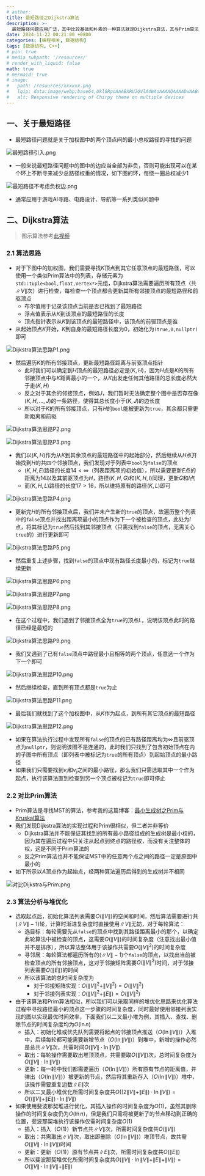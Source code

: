 ```yaml
---
# author:
title: 最短路径之Dijkstra算法
description: >-
  最短路径问题应用广泛，其中比较基础和朴素的一种算法就是Dijkstra算法，其与Prim算法形似但有本质的不同
date: 2024-11-22 00:21:00 +0800
categories: [编程相关, 数据结构]
tags: [数据结构, C++]
# pin: true
# media_subpath: '/resources/'
# render_with_liquid: false
math: true
# mermaid: true
# image:
#   path: /resources/xxxxxx.png
#   lqip: data:image/webp;base64,UklGRpoAAABXRUJQVlA4WAoAAAAQAAAADwAABwAAQUxQSDIAAAARL0AmbZurmr57yyIiqE8oiG0bejIYEQTgqiDA9vqnsUSI6H+oAERp2HZ65qP/VIAWAFZQOCBCAAAA8AEAnQEqEAAIAAVAfCWkAALp8sF8rgRgAP7o9FDvMCkMde9PK7euH5M1m6VWoDXf2FkP3BqV0ZYbO6NA/VFIAAAA
#   alt: Responsive rendering of Chirpy theme on multiple devices
---
```


## 一、关于最短路径
- 最短路径问题就是关于加权图中的两个顶点间的最小总权路径的寻找的问题

![最短路径引入.png](/resources/数据结构/最短路径引入.png)

- 一般来说最短路径问题中的图中的边应当全部为非负，否则可能出现可以在某个环上不断寻来减少总路径权重的情况，如下图的环，每绕一圈总权减少$1$

![最短路径不考虑负权边.png](/resources/数据结构/最短路径不考虑负权边.png)

- 通常应用于游戏AI寻路、电路设计、导航等一系列类似问题中

## 二、Dijkstra算法

>图示算法参考[此视频](https://www.bilibili.com/video/BV1QESyYGE55/?share_source=copy_web&vd_source=5ef86699cafaaf10c5dc362759c73a7d)

### 2.1 算法思路
- 对于下图中的加权图，我们需要寻找$K$顶点到其它任意顶点的最短路径，可以使用一个类似Prim算法中的列表，存储元素为`std::tuple<bool,float,Vertex*>`元组，Dijkstra算法需要遍历所有顶点（共$\|V\|$次）进行检查，每检查一个顶点都会更新其所有邻接顶点的最短路径和前驱顶点
    - 布尔值用于记录该顶点当前是否已找到了最短路径
    - 浮点值表示从$K$到该顶点的最短路径的长度
    - 顶点指针表示从$K$到该顶点的最短路径中，该顶点的前驱顶点是谁
- 从起始顶点$K$开始，$K$到自身的最短路径长度为$0$，初始化为`(true,0,nullptr)`即可

![Dijkstra算法思路P1.png](/resources/数据结构/Dijkstra算法思路P1.png)

- 然后遍历$K$的所有邻接顶点，更新最短路径距离与前驱顶点指针
    - 此时我们可以确定到$H$顶点的最短路径必定是$(K,H)$，因为$H$点是$K$的所有邻接顶点中与$K$距离最小的一个，从$K$出发走任何其他路径的总长度必然大于走$(K,H)$
    - 反之对于其余的邻接顶点，例如$J$，我们暂时无法确定整个图中是否存在像$(K,H,...,J)$的一条路径，使得其总长度小于$(K,J)$的边长度
    - 所以对于$K$的所有邻接顶点，只有$H$的`bool`能被更新为`true`，其余都只需更新距离和前驱

![Dijkstra算法思路P2.png](/resources/数据结构/Dijkstra算法思路P2.png)

![Dijkstra算法思路P3.png](/resources/数据结构/Dijkstra算法思路P3.png)

- 我们以$(K,H)$作为从$K$到其余顶点的最短路径中的起始部分，然后继续从$H$点开始找到$H$的共四个邻接顶点，我们发现对于列表中`bool`为`false`的顶点
    - $(K,H,E)$路径的长度$14<\infty$（列表距离项的初始值），所以需要更新$E$点的距离为$14$以及其前驱顶点为$H$，路径$(K,H,G)$和$(K,H,I)$同理，更新$G$和$I$点
    - 而$(K,H,L)$路径的长度$17>16$，所以维持原有的路径$(K,L)$即可

![Dijkstra算法思路P4.png](/resources/数据结构/Dijkstra算法思路P4.png)

- 更新完$H$的所有邻接顶点后，我们并未产生新的`true`的顶点，故遍历整个列表中的`false`顶点并找出距离项最小的顶点作为下一个被检查的顶点，此处为$I$点，将其标记为`true`然后找到其邻接顶点（只需找到`false`的顶点，无需关心`true`的）进行更新即可

![Dijkstra算法思路P5.png](/resources/数据结构/Dijkstra算法思路P5.png)

- 然后重复上述步骤，找到`false`的顶点中现有路径长度最小的，标记为`true`继续更新

![Dijkstra算法思路P6.png](/resources/数据结构/Dijkstra算法思路P6.png)

![Dijkstra算法思路P7.png](/resources/数据结构/Dijkstra算法思路P7.png)

![Dijkstra算法思路P8.png](/resources/数据结构/Dijkstra算法思路P8.png)

- 在这个过程中，我们遇到了邻接顶点全为`true`的顶点$L$，说明该顶点此时的路径已经是最短的

![Dijkstra算法思路P9.png](/resources/数据结构/Dijkstra算法思路P9.png)

- 我们又遇到了已有`false`顶点中路径最小且相等的两个顶点，任意选一个作为下一个即可

![Dijkstra算法思路P10.png](/resources/数据结构/Dijkstra算法思路P10.png)

- 然后继续检查，直到所有顶点都是`true`为止

![Dijkstra算法思路P11.png](/resources/数据结构/Dijkstra算法思路P11.png)

- 最后我们就找到了这个加权图中，从$K$作为起点，到所有其它顶点的最短路径

![Dijkstra算法思路P12.png](/resources/数据结构/Dijkstra算法思路P12.png)

- 如果在算法执行过程中发现所有`false`的顶点的已有路径距离均为$\infty$且前驱顶点为`nullptr`，则说明该图不是连通的，此时我们只找到了包含初始顶点在内的子图中所有顶点（即列表中被标记为`true`的所有顶点）到起始顶点的最小路径
- 如果我们只需要找到$v_i$和$v_j$之间的最小路径，那么我们只需选取其中一个作为起点，执行该算法直到检查到另一个顶点被标记为`true`即可停止

### 2.2 对比Prim算法
- Prim算法是寻找MST的算法，参考我的这篇博客：[最小生成树之Prim与Kruskal算法](https://whythz.github.io/%E6%9C%80%E5%B0%8F%E7%94%9F%E6%88%90%E6%A0%91%E4%B9%8BPrim%E4%B8%8EKruskal%E7%AE%97%E6%B3%95/)
- 我们发现Dijkstra算法的实现过程和Prim很相似，但二者并非等价
    - Dijkstra算法并不能保证其找到的所有最小路径组成的生成树是最小权的，因为其在遍历过程中只关注从起点到终点的路径权，而没有关注整体的权，这是不同于Prim算法的
    - 反之Prim算法也并不能保证MST中的任意两个点之间的路径一定是原图中最小的
- 如下所示以$A$顶点作为起始点，经两种算法遍历后得到的生成树并不相同

![对比Dijkstra与Prim.png](/resources/数据结构/对比Dijkstra与Prim.png)

### 2.3 算法分析与堆优化
- 选取起点后，初始化算法列表需要$O(\|V\|)$的空间和时间，然后算法需要进行共$(\|V\|-1)$轮，计算时渐进复杂度时直接使用$\|V\|$无妨，对于每轮算法：
    - 选目标：每轮需要先从`false`的顶点中找到其路径距离最小的那个，以确定此轮算法中被检查的顶点，这需要$O(\|V\|)$的时间复杂度（注意找出最小值并不是排序），所以算法整体用于该操作共需要$O(\|V\|^2)$的时间复杂度
    - 寻邻居：每轮算法都遍历所有的$(\|V\|-1)$个`false`的顶点，以找出当前被检查顶点的所有邻接顶点，这对于邻接矩阵需要$O(\|V\|^2)$时间，对于邻接列表需要$O(\|E\|)$的时间
    - 所以该算法的总时间复杂度为
        - 对于邻接矩阵实现：$O(\|V\|^2+\|V\|^2)=O(\|V\|^2)$
        - 对于邻接列表实现：$O(\|V\|^2+\|E\|)=O(\|V\|^2)$
- 由于该算法和Prim算法相似，所以我们可以采取同样的堆优化思路来优化算法过程中寻找路径最小的顶点这一步骤的时间复杂度，同时最好使用邻接列表实现的图以实现最优时间效率，下面我们以二叉最小堆为例，其插入、查找、删除节点的时间复杂度均为$O(\ln{n})$
    - 插入：初始化堆或优先队列需要将起点的邻接顶点推送（$O(\ln{\|V\|})$）入堆中，后续每轮都可能需要新增节点（$O(\ln{\|V\|})$）到堆中，新增的操作必然是总共$\|V\|$次，共需时间$O(\|V\|\cdot\ln{\|V\|})$
    - 取出：每轮操作需要取出堆顶顶点，共需要取$O(\|V\|)$次，总时间复杂度为$O(\|V\|\cdot\ln{\|V\|})$
    - 更新：每一轮中我们都需要遍历（$O(\ln{\|V\|})$）所有原有节点的距离值，并弹出（$O(\ln{\|V\|})$）被更新的节点，然后将其重新存入（$O(\ln{\|V\|})$）堆中，该操作需要重复边数$\|E\|$次
    - 所以二叉最小堆优化所需时间复杂度共$O((2\|V\|+\|E\|)\cdot\ln{\|V\|})=O((\|V\|+\|E\|)\cdot\ln{\|V\|})$
- 如果使用斐波那契堆进行优化，其插入操作的时间复杂度为$O(1)$，虽然其删除操作的时间复杂度仍为$O(\ln{n})$，但是我们只需将被更新了的节点移动到正确的位置，斐波那契堆执行该操作仅需时间复杂度$O(1)$
    - 插入：插入（$O(1)$）新节点共$\|V\|$次，所需时间复杂度共$O(\|V\|)$
    - 取出：共需取出$\|V\|$次，取出即删除（$O(\ln{\|V\|})$）堆顶节点，故共需$O(\|V\|\cdot\ln{\|V\|})$时间
    - 更新：更新（$O(1)$）原有节点共$\|E\|$次，所需时间复杂度共$O(\|E\|)$
    - 所以斐波那契堆优化所需时间复杂度共$O(\|V\|\cdot\ln{\|V\|}+\|E\|+\|V\|)=O(\|V\|\cdot\ln{\|V\|}+\|E\|)$